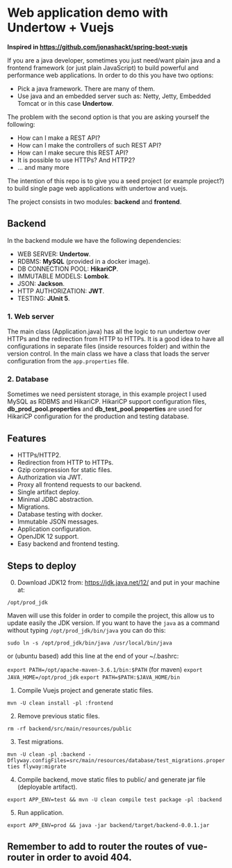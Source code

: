 # Web application demo with Undertow + Vuejs

**Inspired in https://github.com/jonashackt/spring-boot-vuejs**

If you are a java developer, sometimes you just need/want plain java and a frontend framework (or just plain JavaScript) to build
powerful and performance web applications. In order to do this you have two options:

- Pick a java framework. There are many of them.
- Use java and an embedded server such as: Netty, Jetty, Embedded Tomcat or in this case **Undertow**.

The problem with the second option is that you are asking yourself the following:

- How can I make a REST API?
- How can I make the controllers of such REST API?
- How can I make secure this REST API?
- It is possible to use HTTPs? And HTTP2?
- ... and many more

The intention of this repo is to give you a seed project (or example project?) to build single page web applications with undertow and vuejs.

The project consists in two modules: **backend** and **frontend**.

## Backend

In the backend module we have the following dependencies:

* WEB SERVER: **Undertow**.
* RDBMS: **MySQL** (provided in a docker image).
* DB CONNECTION POOL: **HikariCP**.
* IMMUTABLE MODELS: **Lombok**.
* JSON: **Jackson**.
* HTTP AUTHORIZATION: **JWT**.
* TESTING: **JUnit 5**.

### 1. Web server

The main class (Application.java) has all the logic to run undertow over HTTPs and the redirection from HTTP to HTTPs.
It is a good idea to have all configurations in separate files (inside resources folder) and within the version control.
In the main class we have a class that loads the server configuration from the `app.properties` file.

### 2. Database

Sometimes we need persistent storage, in this example project I used MySQL as RDBMS and HikariCP. HikariCP support configuration
files, **db_prod_pool.properties** and **db_test_pool.properties** are used for HikariCP configuration for the production and
testing database.

## Features

* HTTPs/HTTP2.
* Redirection from HTTP to HTTPs.
* Gzip compression for static files.
* Authorization via JWT.
* Proxy all frontend requests to our backend.
* Single artifact deploy.
* Minimal JDBC abstraction.
* Migrations.
* Database testing with docker.
* Immutable JSON messages.
* Application configuration.
* OpenJDK 12 support.
* Easy backend and frontend testing.

## Steps to deploy

0. Download JDK12 from: https://jdk.java.net/12/ and put in your machine at:

`/opt/prod_jdk`

Maven will use this folder in order to compile the project, this allow us to update easily the JDK version.
If you want to have the `java` as a command without typing `/opt/prod_jdk/bin/java` you can do this:

`sudo ln -s /opt/prod_jdk/bin/java /usr/local/bin/java`

or (ubuntu based) add this line at the end of your ~/.bashrc:

`export PATH=/opt/apache-maven-3.6.1/bin:$PATH` (for maven)
`export JAVA_HOME=/opt/prod_jdk`
`export PATH=$PATH:$JAVA_HOME/bin`

1. Compile Vuejs project and generate static files.

`mvn -U clean install -pl :frontend`

2. Remove previous static files.

`rm -rf backend/src/main/resources/public`

3. Test migrations.

`mvn -U clean -pl :backend -Dflyway.configFiles=src/main/resources/database/test_migrations.properties flyway:migrate`

4. Compile backend, move static files to public/ and generate jar file (deployable artifact).

`export APP_ENV=test && mvn -U clean compile test package -pl :backend`

5. Run application.

`export APP_ENV=prod && java -jar backend/target/backend-0.0.1.jar`

## Remember to add to router the routes of vue-router in order to avoid 404.